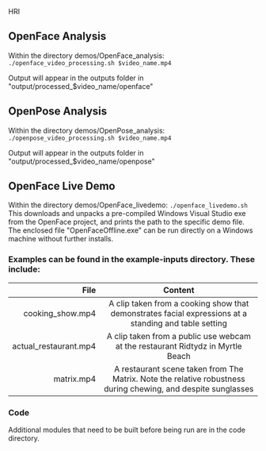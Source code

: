 HRI 


OpenFace Analysis
---------
Within the directory demos/OpenFace_analysis:
`./openface_video_processing.sh $video_name.mp4`

Output will appear in the outputs folder in "output/processed_$video_name/openface"

OpenPose Analysis 
---------
Within the directory demos/OpenPose_analysis:
`./openpose_video_processing.sh $video_name.mp4`

Output will appear in the outputs folder in "output/processed_$video_name/openpose"

OpenFace Live Demo
---------
Within the directory demos/OpenFace_livedemo:
`./openface_livedemo.sh`
This downloads and unpacks a pre-compiled Windows Visual Studio exe from the OpenFace project, and prints the path to the specific demo file. The enclosed file "OpenFaceOffline.exe" can be run directly on a Windows machine without further installs.


### Examples can be found in the example-inputs directory. These include:

| File          | Content       |
| -------------:|:-------------:| 
| cooking_show.mp4           | A clip taken from a cooking show that demonstrates facial expressions at a standing and table setting |
| actual_restaurant.mp4      | A clip taken from a public use webcam at the restaurant Ridtydz in Myrtle Beach      |
| matrix.mp4      | A restaurant scene taken from The Matrix. Note the relative robustness during chewing, and despite sunglasses      |

### Code
Additional modules that need to be built before being run are in the code directory.










